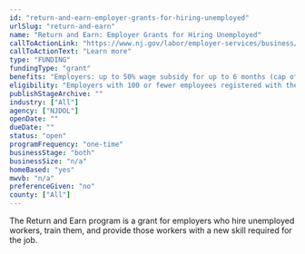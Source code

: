 ```yaml
---
id: "return-and-earn-employer-grants-for-hiring-unemployed"
urlSlug: "return-and-earn"
name: "Return and Earn: Employer Grants for Hiring Unemployed"
callToActionLink: "https://www.nj.gov/labor/employer-services/business/returnandearn.shtml"
callToActionText: "Learn more"
type: "FUNDING"
fundingType: "grant"
benefits: "Employers: up to 50% wage subsidy for up to 6 months (cap of $10K per employee, total cap of $40k across all employees). Employees: $500 incentive for re-entering the workforce and receiving training from businesses with 100 or fewer employees. "
eligibility: "Employers with 100 or fewer employees registered with the State of NJ and who will provide substantive on-the-job training at their location or, depending on circumstances, utilize approved virtual training, that result in skill badges or industry-recognized credentials. "
publishStageArchive: ""
industry: ["All"]
agency: ["NJDOL"]
openDate: ""
dueDate: ""
status: "open"
programFrequency: "one-time"
businessStage: "both"
businessSize: "n/a"
homeBased: "yes"
mwvb: "n/a"
preferenceGiven: "no"
county: ["All"]
---
```


The Return and Earn program is a grant for employers who hire unemployed workers, train them, and provide those workers with a new skill required for the job.
